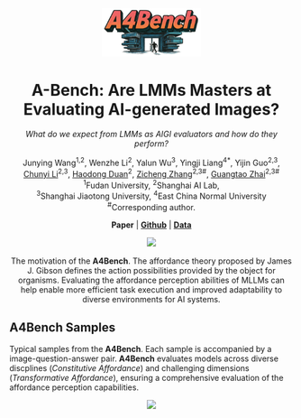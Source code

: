 <div align="center">
    

  <div style="width: 100%; text-align: center; margin:auto;">
      <img style="width:35%" src="A4Bench.png">
  </div>

  
  <h1>A-Bench: Are LMMs Masters at Evaluating AI-generated Images?</h1>
  
_What do we expect from LMMs as AIGI evaluators and how do they perform?_

  <div>
      <a>Junying Wang</a><sup>1,2</sup>,
      <a>Wenzhe Li</a><sup>2</sup>,
      <a>Yalun Wu</a><sup>3</sup>,
      <a>Yingji Liang</a><sup>4</sup><sup>*</sup>,
      <a>Yijin Guo</a><sup>2,3</sup>,
  </div>

<div>
      <a href="https://github.com/lcysyzxdxc" target="_blank">Chunyi Li</a><sup>2,3</sup>,
      <a href="https://scholar.google.com/citations?user=vi3W-m8AAAAJ&hl=zh-CN&oi=ao" target="_blank">Haodong Duan</a><sup>2</sup>,
      <a href="https://zzc-1998.github.io/" target="_blank">Zicheng Zhang</a><sup>2,3</sup><sup>#</sup>,
      <a href="https://ee.sjtu.edu.cn/en/FacultyDetail.aspx?id=24&infoid=153&flag=153" target="_blank">Guangtao Zhai</a><sup>2,3</sup><sup>#</sup>
      
  </div>
  <div>
  <sup>1</sup>Fudan University,  <sup>2</sup>Shanghai AI Lab,
  </div>   
  <div>
  <sup>3</sup>Shanghai Jiaotong University, <sup>4</sup>East China Normal University
  </div> 
<div>
 <sup>#</sup>Corresponding author. 
   </div>
<div>
  
</div>
   
  <a><strong>Paper</strong></a> |
<a href="https://github.com/JunyingWang959/A4Bench"><strong>Github</strong></a> |
 <a href="https://huggingface.co/datasets/JunyingWang/A4Bench"><strong>Data</strong></a> 
  <div style="width: 100%; text-align: center; margin:auto;">
      <img style="width:70%" src="spot.png">
  </div>

  The motivation of the **A4Bench**. The affordance theory proposed by James J. Gibson defines the action possibilities
provided by the object for organisms. Evaluating the affordance perception abilities of MLLMs can help enable more efficient
task execution and improved adaptability to diverse environments for AI systems.

<div align="left">
  
## A4Bench Samples

Typical samples from the **A4Bench**. Each sample is accompanied by a image-question-answer pair. **A4Bench** evaluates
models across diverse discplines (*Constitutive Affordance*) and challenging dimensions (*Transformative Affordance*), ensuring
a comprehensive evaluation of the affordance perception capabilities.
  
  <div align="center">
  <div style="width: 80%; text-align: center; margin:auto;">
      <img style="width:80%" src="case.png">
  </div>



